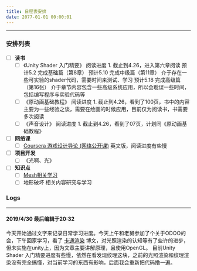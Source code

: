 ```yaml
---
title: 日程表安排
date: 2077-01-01 00:00:01
---
```

***
### 安排列表
- [ ] **读书**
    - [ ] 《Unity Shader 入门精要》
            阅读进度 1. 截止到4.26，进入第六章阅读
            预计5.2 完成基础篇（第8章）
            预计5.10 完成中级篇（第11章） 介于存在一些可实验的shader代码，需要时间来测试、学习
            预计5.18 完成高级篇（第16张） 介于章节内容包含一些高级系统应用，所以会耽误一些时间，包括编写程序与实验代码等
    - [ ] 《原动画基础教程》
            阅读进度 1. 截止到4.26，看到了100页，书中的内容主要为一些经验之谈，需要在绘画的时候应用，目前仅为阅读书，书需要多次阅读
    - [ ] 《声音设计》
            阅读进度 1. 截止到4.26，看到了07页，计划同《原动画基础教程》
- [ ] **网络课**
    - [ ] [Coursera 游戏设计导论 (网络公开课)](https://www.bilibili.com/video/av8169239/) 英文版，阅读进度有些慢
- [ ] **项目开发**
    - [ ] 《光啊、光》
- [ ] **知识点**
    - [ ] [Mesh相关学习](https://catlikecoding.com/unity/tutorials/procedural-grid/)
    - [ ] 地形破坏 相关内容研究与学习

### Logs
***
#### 2019/4/30 最后编辑于20:32
今天开始通过文字来记录日常学习进度。今天上午和老舅参加了个关于ODOO的会，下午回家学习，看了 [卡通渲染](http://zhangwenli.com/blog/2017/03/05/cartoon-shading-1/) 博文，对光照渲染的认知等有了些许的进步，但未实施在unity上，因为文章主要讲解原理，且使用OpenGL。
目前Unity Shader 入门精要进度有些慢，依然在看发现纹理这块，之前的光照渲染和纹理渲染没有完全搞懂，对当前学习的东西有影响，后面我会重新把代码撸一遍。